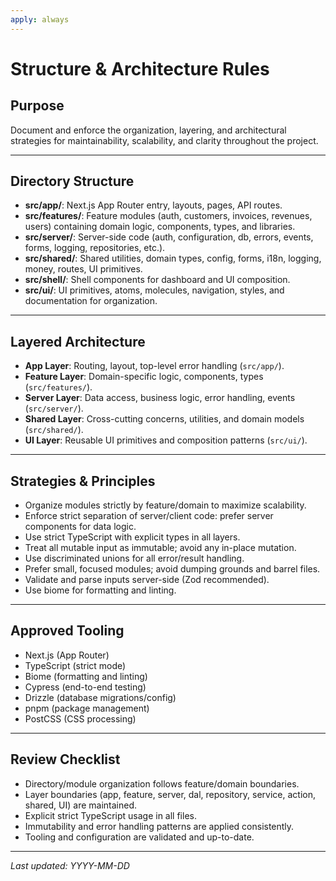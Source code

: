 ```yaml
---
apply: always
---
```


# Structure & Architecture Rules

## Purpose

Document and enforce the organization, layering, and architectural strategies for maintainability, scalability, and
clarity throughout the project.

---

## Directory Structure

- **src/app/**: Next.js App Router entry, layouts, pages, API routes.
- **src/features/**: Feature modules (auth, customers, invoices, revenues, users) containing domain logic, components,
  types, and libraries.
- **src/server/**: Server-side code (auth, configuration, db, errors, events, forms, logging, repositories, etc.).
- **src/shared/**: Shared utilities, domain types, config, forms, i18n, logging, money, routes, UI primitives.
- **src/shell/**: Shell components for dashboard and UI composition.
- **src/ui/**: UI primitives, atoms, molecules, navigation, styles, and documentation for organization.

---

## Layered Architecture

- **App Layer**: Routing, layout, top-level error handling (`src/app/`).
- **Feature Layer**: Domain-specific logic, components, types (`src/features/`).
- **Server Layer**: Data access, business logic, error handling, events (`src/server/`).
- **Shared Layer**: Cross-cutting concerns, utilities, and domain models (`src/shared/`).
- **UI Layer**: Reusable UI primitives and composition patterns (`src/ui/`).

---

## Strategies & Principles

- Organize modules strictly by feature/domain to maximize scalability.
- Enforce strict separation of server/client code: prefer server components for data logic.
- Use strict TypeScript with explicit types in all layers.
- Treat all mutable input as immutable; avoid any in-place mutation.
- Use discriminated unions for all error/result handling.
- Prefer small, focused modules; avoid dumping grounds and barrel files.
- Validate and parse inputs server-side (Zod recommended).
- Use biome for formatting and linting.

---

## Approved Tooling

- Next.js (App Router)
- TypeScript (strict mode)
- Biome (formatting and linting)
- Cypress (end-to-end testing)
- Drizzle (database migrations/config)
- pnpm (package management)
- PostCSS (CSS processing)

---

## Review Checklist

- Directory/module organization follows feature/domain boundaries.
- Layer boundaries (app, feature, server, dal, repository, service, action, shared, UI) are maintained.
- Explicit strict TypeScript usage in all files.
- Immutability and error handling patterns are applied consistently.
- Tooling and configuration are validated and up-to-date.

---

_Last updated: YYYY-MM-DD_
